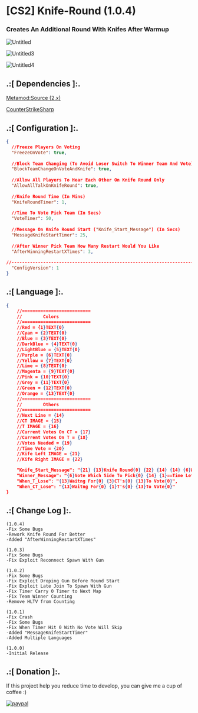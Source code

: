 # [CS2] Knife-Round (1.0.4)

### Creates An Additional Round With Knifes After Warmup

![Untitled](https://github.com/oqyh/cs2-Knife-Round/assets/48490385/5ca4d4a7-b103-42a6-9334-619d9c82a9f8)

![Untitled3](https://github.com/oqyh/cs2-Knife-Round/assets/48490385/c354f51b-3bfb-4e16-a571-4268e1edcc7b)

![Untitled4](https://github.com/oqyh/cs2-Knife-Round/assets/48490385/7d017fa3-6e10-4ea7-bab9-8a7204fb7a98)


## .:[ Dependencies ]:.
[Metamod:Source (2.x)](https://www.sourcemm.net/downloads.php/?branch=master)

[CounterStrikeSharp](https://github.com/roflmuffin/CounterStrikeSharp/releases)


## .:[ Configuration ]:.
```json
{
  //Freeze Players On Voting
  "FreezeOnVote": true,
  
  //Block Team Changing (To Avoid Loser Switch To Winner Team And Vote)
  "BlockTeamChangeOnVoteAndKnife": true,
  
  //Allow All Players To Hear Each Other On Knife Round Only
  "AllowAllTalkOnKnifeRound": true,
  
  //Knife Round Time (In Mins)
  "KnifeRoundTimer": 1,
  
  //Time To Vote Pick Team (In Secs)
  "VoteTimer": 50,
  
  //Message On Knife Round Start ("Knife_Start_Message") (In Secs)
  "MessageKnifeStartTimer": 25,
  
  //After Winner Pick Team How Many Restart Would You Like
  "AfterWinningRestartXTimes": 3,
  
//-----------------------------------------------------------------------------------------
  "ConfigVersion": 1
}
```

## .:[ Language ]:.
```json
{
	//==========================
	//        Colors
	//==========================
	//Red = {1}TEXT{0}
	//Cyan = {2}TEXT{0}
	//Blue = {3}TEXT{0}
	//DarkBlue = {4}TEXT{0}
	//LightBlue = {5}TEXT{0}
	//Purple = {6}TEXT{0}
	//Yellow = {7}TEXT{0}
	//Lime = {8}TEXT{0}
	//Magenta = {9}TEXT{0}
	//Pink = {10}TEXT{0}
	//Grey = {11}TEXT{0}
	//Green = {12}TEXT{0}
	//Orange = {13}TEXT{0}
	//==========================
	//        Others
	//==========================
	//Next Line = {14}
	//CT IMAGE = {15}
	//T IMAGE = {16}
	//Current Votes On CT = {17}
	//Current Votes On T = {18}
	//Votes Needed = {19}
	//Time Vote = {20}
	//Kife Left IMAGE = {21}
	//Kife Right IMAGE = {22}

	"Knife_Start_Message": "{21} {13}Knife Round{0} {22} {14} {14} {6}Winner Will Choose Team Side{0}",
	"Winner_Message": "{6}Vote Which Side To Pick{0} {14} {1}==Time Left To Vote: {20} Secs =={0} {14} {7}!ct{0} {11}To Go CT Side Team{0} {14} {7}!t{0} {11}To Go T Side Team{0} {14} Votes On {15} [{17} / {19}] {14} Votes On {16} [{18} / {19}]",
	"When_T_Lose": "{13}Waitng For{0} {3}CT's{0} {13}To Vote{0}",
	"When_CT_Lose": "{13}Waitng For{0} {1}T's{0} {13}To Vote{0}"
}
```

## .:[ Change Log ]:.
```
(1.0.4)
-Fix Some Bugs
-Rework Knife Round For Better
-Added "AfterWinningRestartXTimes"

(1.0.3)
-Fix Some Bugs
-Fix Exploit Reconnect Spawn With Gun

(1.0.2)
-Fix Some Bugs
-Fix Exploit Droping Gun Before Round Start
-Fix Exploit Late Join To Spawn With Gun
-Fix Timer Carry 0 Timer to Next Map
-Fix Team Winner Counting
-Remove HLTV from Counting

(1.0.1)
-Fix Crash
-Fix Some Bugs
-Fix When Timer Hit 0 With No Vote Will Skip
-Added "MessageKnifeStartTimer"
-Added Multiple Languages

(1.0.0)
-Initial Release
```

## .:[ Donation ]:.

If this project help you reduce time to develop, you can give me a cup of coffee :)

[![paypal](https://www.paypalobjects.com/en_US/i/btn/btn_donateCC_LG.gif)](https://paypal.me/oQYh)
